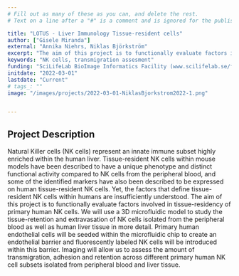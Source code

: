```yaml
---
# Fill out as many of these as you can, and delete the rest.
# Text on a line after a "#" is a comment and is ignored for the published page.

title: "LOTUS - Liver Immunology Tissue-resident cells"
author: ["Gisele Miranda"]
external: "Annika Niehrs, Niklas Björkström"
excerpt: "The aim of this project is to functionally evaluate factors involved in tissue-residency of primary human NK cells"
keywords: "NK cells, transmigration assesment"
funding: "SciLifeLab BioImage Informatics Facility (www.scilifelab.se/facilities/bioimage-informatics)"
initdate: "2022-03-01"
lastdate: "Current"
# tags_: ""
image: "/images/projects/2022-03-01-NiklasBjorkstrom2022-1.png"


---
```


## Project Description
Natural Killer cells (NK cells) represent an innate immune subset highly enriched within the human liver. Tissue-resident NK cells within mouse models have been described to have a unique phenotype and distinct functional activity compared to NK cells from the peripheral blood, and some of the identified markers have also been described to be expressed on human tissue-resident NK cells. Yet, the factors that define tissue-resident NK cells within humans are insufficiently understood. The aim of this project is to functionally evaluate factors involved in tissue-residency of primary human NK cells. We will use a 3D microfluidic model to study the tissue-retention and extravasation of NK cells isolated from the peripheral blood as well as human liver tissue in more detail. Primary human endothelial cells will be seeded within the microfluidic chip to create an endothelial barrier and fluorescently labeled NK cells will be introduced within this barrier. Imaging will allow us to assess the amount of transmigration, adhesion and retention across different primary human NK cell subsets isolated from peripheral blood and liver tissue.
 


